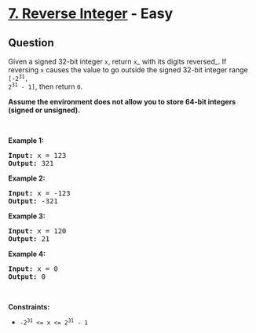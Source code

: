 # [7. Reverse Integer](https://leetcode.com/problems/reverse-integer/) - Easy

## Question

Given a signed 32-bit integer `` x ``, return `` x ``_ with its digits reversed_. If reversing `` x `` causes the value to go outside the signed 32-bit integer range <code>[-2<sup>31</sup>, 2<sup>31</sup> - 1]</code>, then return `` 0 ``.

__Assume the environment does not allow you to store 64-bit integers (signed or unsigned).__

&nbsp;

__Example 1:__

<pre><strong>Input:</strong> x = 123
<strong>Output:</strong> 321
</pre>

__Example 2:__

<pre><strong>Input:</strong> x = -123
<strong>Output:</strong> -321
</pre>

__Example 3:__

<pre><strong>Input:</strong> x = 120
<strong>Output:</strong> 21
</pre>

__Example 4:__

<pre><strong>Input:</strong> x = 0
<strong>Output:</strong> 0
</pre>

&nbsp;

__Constraints:__

* <code>-2<sup>31</sup> &lt;= x &lt;= 2<sup>31</sup> - 1</code>

